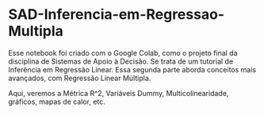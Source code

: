 # SAD-Inferencia-em-Regressao-Multipla

Esse notebook foi criado com o Google Colab, como o projeto final da disciplina de Sistemas de Apoio à Decisão. 
Se trata de um tutorial de Inferência em Regressão Linear. Essa segunda parte aborda conceitos mais avançados, com Regressão Linear Múltipla.

Aqui, veremos a Métrica R^2, Variáveis Dummy, Multicolinearidade, gráficos, mapas de calor, etc.
